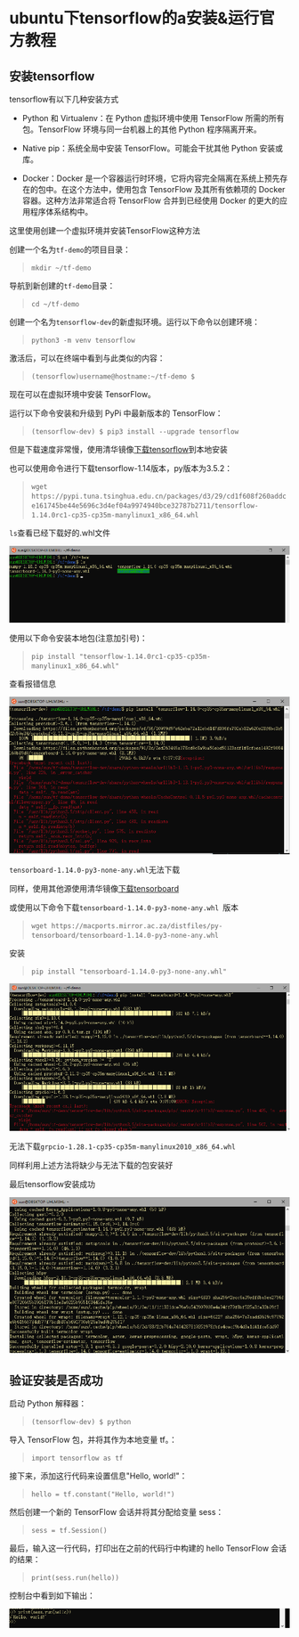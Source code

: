 # ubuntu下tensorflow的a安装&运行官方教程

## 安装tensorflow

tensorflow有以下几种安装方式

+ Python 和 Virtualenv：在 Python 虚拟环境中使用 TensorFlow 所需的所有包。TensorFlow 环境与同一台机器上的其他 Python 程序隔离开来。

+ Native pip：系统全局中安装 TensorFlow。可能会干扰其他 Python 安装或库。

+ Docker：Docker 是一个容器运行时环境，它将内容完全隔离在系统上预先存在的包中。在这个方法中，使用包含 TensorFlow 及其所有依赖项的 Docker 容器。这种方法非常适合将 TensorFlow 合并到已经使用 Docker 的更大的应用程序体系结构中。

这里使用创建一个虚拟环境并安装TensorFlow这种方法

创建一个名为`tf-demo`的项目目录：

>`mkdir ~/tf-demo`

导航到新创建的`tf-demo`目录：

>`cd ~/tf-demo`

创建一个名为`tensorflow-dev`的新虚拟环境。运行以下命令以创建环境：

>`python3 -m venv tensorflow`

激活后，可以在终端中看到与此类似的内容：

>`(tensorflow)username@hostname:~/tf-demo $`

现在可以在虚拟环境中安装 TensorFlow。

运行以下命令安装和升级到 PyPi 中最新版本的 TensorFlow：

>`(tensorflow-dev) $ pip3 install --upgrade tensorflow`

但是下载速度非常慢，使用清华镜像[下载tensorflow](https://pypi.tuna.tsinghua.edu.cn/simple/tensorflow/)到本地安装

也可以使用命令进行下载tensorflow-1.14版本，py版本为3.5.2：

>`wget https://pypi.tuna.tsinghua.edu.cn/packages/d3/29/cd1f608f260addce161745be44e5696c3d4ef04a9974940bce32787b2711/tensorflow-1.14.0rc1-cp35-cp35m-manylinux1_x86_64.whl`

`ls`查看已经下载好的.whl文件

![ls](https://github.com/erguixieshen/XLA/raw/master/week1/picture/4.png)

使用以下命令安装本地包(注意加引号)：

>`pip install "tensorflow-1.14.0rc1-cp35-cp35m-manylinux1_x86_64.whl"`

查看报错信息

![1](https://github.com/erguixieshen/XLA/raw/master/week1/picture/5.png)

`tensorboard-1.14.0-py3-none-any.whl`无法下载

同样，使用其他源使用清华镜像[下载tensorboard](https://macports.mirror.ac.za/distfiles/py-tensorboard/)

或使用以下命令下载`tensorboard-1.14.0-py3-none-any.whl `版本

>`wget https://macports.mirror.ac.za/distfiles/py-tensorboard/tensorboard-1.14.0-py3-none-any.whl`

安装

>`pip install "tensorboard-1.14.0-py3-none-any.whl"`

![1](https://github.com/erguixieshen/XLA/raw/master/week1/picture/7.png)

无法下载`grpcio-1.28.1-cp35-cp35m-manylinux2010_x86_64.whl`

同样利用上述方法将缺少与无法下载的包安装好

最后tensorflow安装成功

![1](https://github.com/erguixieshen/XLA/raw/master/week1/picture/8.png)

## 验证安装是否成功

启动 Python 解释器：

>`(tensorflow-dev) $ python`

导入 TensorFlow 包，并将其作为本地变量 tf。：

>`import tensorflow as tf`

接下来，添加这行代码来设置信息"Hello, world!"：

>`hello = tf.constant("Hello, world!")`

然后创建一个新的 TensorFlow 会话并将其分配给变量 sess：

>`sess = tf.Session()`

最后，输入这一行代码，打印出在之前的代码行中构建的 hello TensorFlow 会话的结果：

>`print(sess.run(hello))`

控制台中看到如下输出：

![1](https://github.com/erguixieshen/XLA/raw/master/week1/picture/9.png)

